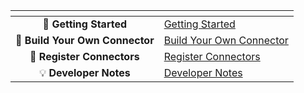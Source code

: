 <table data-view="cards" data-full-width="false">
  <thead>
    <tr>
      <th align="center" data-card-cover></th>
      <th data-hidden data-card-target data-type="content-ref"></th>
    </tr>
  </thead>
  <tbody>
    <tr>
      <td align="center">🚀 <strong>Getting Started</strong></td>
      <td><a href="docs/connector-sdk/getting-started.md">Getting Started</a></td>
    </tr>
    <tr>
      <td align="center">🧩 <strong>Build Your Own Connector</strong></td>
      <td><a href="docs/connector-sdk/sdk-connector-apis.md">Build Your Own Connector</a></td>
    </tr>
    <tr>
      <td align="center">🔗 <strong>Register Connectors</strong></td>
      <td><a href="docs/connector-sdk/register-connectors.md">Register Connectors</a></td>
    </tr>
    <tr>
      <td align="center">💡 <strong>Developer Notes</strong></td>
      <td><a href="docs/connector-sdk/developer-notes.md">Developer Notes</a></td>
    </tr>
  </tbody>
</table>
